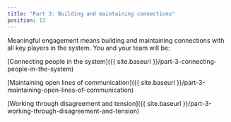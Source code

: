 ```yaml
---
title: "Part 3: Building and maintaining connections"
position: 13
---
```


Meaningful engagement means building and maintaining connections with all key players in the system. You and your team will be:

[Connecting people in the system]({{ site.baseurl }}/part-3-connecting-people-in-the-system)

[Maintaining open lines of communication]({{ site.baseurl }}/part-3-maintaining-open-lines-of-communication)

[Working through disagreement and tension]({{ site.baseurl }}/part-3-working-through-disagreement-and-tension)
